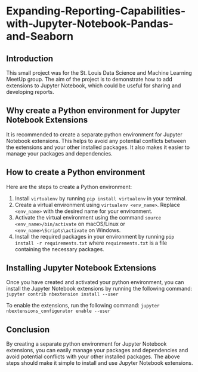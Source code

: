 # Expanding-Reporting-Capabilities-with-Jupyter-Notebook-Pandas-and-Seaborn

## Introduction
This small project was for the St. Louis Data Science and Machine Learning MeetUp group. The aim of the project is to demonstrate how to add extensions to Jupyter Notebook, which could be useful for sharing and developing reports.

## Why create a Python environment for Jupyter Notebook Extensions
It is recommended to create a separate python environment for Jupyter Notebook extensions. This helps to avoid any potential conflicts between the extensions and your other installed packages. It also makes it easier to manage your packages and dependencies.

## How to create a Python environment
Here are the steps to create a Python environment:
1. Install `virtualenv` by running `pip install virtualenv` in your terminal.
2. Create a virtual environment using `virtualenv <env_name>`. Replace `<env_name>` with the desired name for your environment.
3. Activate the virtual environment using the command `source <env_name>/bin/activate` on macOS/Linux or `<env_name>\Scripts\activate` on Windows.
4. Install the required packages in your environment by running `pip install -r requirements.txt` where `requirements.txt` is a file containing the necessary packages.

## Installing Jupyter Notebook Extensions
Once you have created and activated your python environment, you can install the Jupyter Notebook extensions by running the following command:
`jupyter contrib nbextension install --user`

To enable the extensions, run the following command:
`jupyter nbextensions_configurator enable --user`

## Conclusion
By creating a separate python environment for Jupyter Notebook extensions, you can easily manage your packages and dependencies and avoid potential conflicts with your other installed packages. The above steps should make it simple to install and use Jupyter Notebook extensions.

